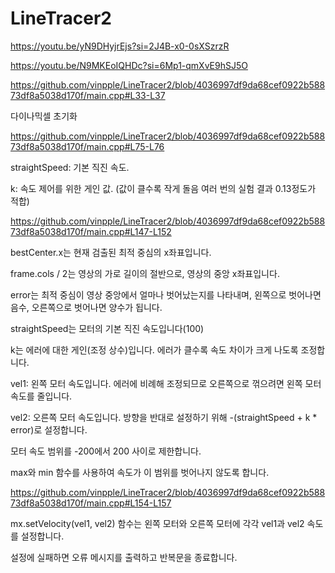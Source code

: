 # LineTracer2

https://youtu.be/yN9DHyjrEjs?si=2J4B-x0-0sXSzrzR

https://youtu.be/N9MKEoIQHDc?si=6Mp1-qmXvE9hSJ5O

https://github.com/vinpple/LineTracer2/blob/4036997df9da68cef0922b58873df8a5038d170f/main.cpp#L33-L37

다이나믹셀 초기화

https://github.com/vinpple/LineTracer2/blob/4036997df9da68cef0922b58873df8a5038d170f/main.cpp#L75-L76

straightSpeed: 기본 직진 속도.

k: 속도 제어를 위한 게인 값. (값이 클수록 작게 돌음 여러 번의 실험 결과 0.13정도가 적합)

https://github.com/vinpple/LineTracer2/blob/4036997df9da68cef0922b58873df8a5038d170f/main.cpp#L147-L152

bestCenter.x는 현재 검출된 최적 중심의 x좌표입니다.

frame.cols / 2는 영상의 가로 길이의 절반으로, 영상의 중앙 x좌표입니다.

error는 최적 중심이 영상 중앙에서 얼마나 벗어났는지를 나타내며, 왼쪽으로 벗어나면 음수, 오른쪽으로 벗어나면 양수가 됩니다.

straightSpeed는 모터의 기본 직진 속도입니다(100)

k는 에러에 대한 게인(조정 상수)입니다. 에러가 클수록 속도 차이가 크게 나도록 조정합니다.

vel1: 왼쪽 모터 속도입니다. 에러에 비례해 조정되므로 오른쪽으로 꺾으려면 왼쪽 모터 속도를 줄입니다.

vel2: 오른쪽 모터 속도입니다. 방향을 반대로 설정하기 위해 -(straightSpeed + k * error)로 설정합니다.

모터 속도 범위를 -200에서 200 사이로 제한합니다.

max와 min 함수를 사용하여 속도가 이 범위를 벗어나지 않도록 합니다.

https://github.com/vinpple/LineTracer2/blob/4036997df9da68cef0922b58873df8a5038d170f/main.cpp#L154-L157

mx.setVelocity(vel1, vel2) 함수는 왼쪽 모터와 오른쪽 모터에 각각 vel1과 vel2 속도를 설정합니다.

설정에 실패하면 오류 메시지를 출력하고 반복문을 종료합니다.

